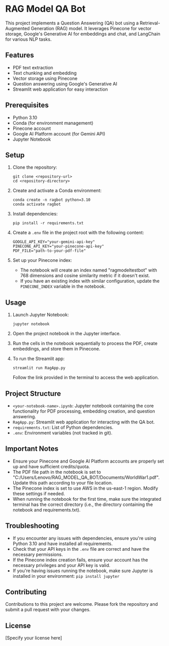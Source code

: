 # RAG Model QA Bot

This project implements a Question Answering (QA) bot using a Retrieval-Augmented Generation (RAG) model. It leverages Pinecone for vector storage, Google's Generative AI for embeddings and chat, and LangChain for various NLP tasks.

## Features

- PDF text extraction
- Text chunking and embedding
- Vector storage using Pinecone
- Question answering using Google's Generative AI
- Streamlit web application for easy interaction

## Prerequisites

- Python 3.10
- Conda (for environment management)
- Pinecone account
- Google AI Platform account (for Gemini API)
- Jupyter Notebook

## Setup

1. Clone the repository:
   ```
   git clone <repository-url>
   cd <repository-directory>
   ```

2. Create and activate a Conda environment:
   ```
   conda create -n ragbot python=3.10
   conda activate ragbot
   ```

3. Install dependencies:
   ```
   pip install -r requirements.txt
   ```

4. Create a `.env` file in the project root with the following content:
   ```
   GOOGLE_API_KEY="your-gemini-api-key"
   PINECONE_API_KEY="your-pinecone-api-key"
   PDF_FILE="path-to-your-pdf-file"
   ```

5. Set up your Pinecone index:
   - The notebook will create an index named "ragmodeltestbot" with 768 dimensions and cosine similarity metric if it doesn't exist.
   - If you have an existing index with similar configuration, update the `PINECONE_INDEX` variable in the notebook.

## Usage

1. Launch Jupyter Notebook:
   ```
   jupyter notebook
   ```

2. Open the project notebook in the Jupyter interface.

3. Run the cells in the notebook sequentially to process the PDF, create embeddings, and store them in Pinecone.

4. To run the Streamlit app:
   ```
   streamlit run RagApp.py
   ```
   Follow the link provided in the terminal to access the web application.

## Project Structure

- `<your-notebook-name>.ipynb`: Jupyter notebook containing the core functionality for PDF processing, embedding creation, and question answering.
- `RagApp.py`: Streamlit web application for interacting with the QA bot.
- `requirements.txt`: List of Python dependencies.
- `.env`: Environment variables (not tracked in git).

## Important Notes

- Ensure your Pinecone and Google AI Platform accounts are properly set up and have sufficient credits/quota.
- The PDF file path in the notebook is set to "C:/Users/Lenovo/RAG_MODEL_QA_BOT/Documents/WorldWar1.pdf". Update this path according to your file location.
- The Pinecone index is set to use AWS in the us-east-1 region. Modify these settings if needed.
- When running the notebook for the first time, make sure the integrated terminal has the correct directory (i.e., the directory containing the notebook and requirements.txt).

## Troubleshooting

- If you encounter any issues with dependencies, ensure you're using Python 3.10 and have installed all requirements.
- Check that your API keys in the `.env` file are correct and have the necessary permissions.
- If the Pinecone index creation fails, ensure your account has the necessary privileges and your API key is valid.
- If you're having issues running the notebook, make sure Jupyter is installed in your environment: `pip install jupyter`

## Contributing

Contributions to this project are welcome. Please fork the repository and submit a pull request with your changes.

## License

[Specify your license here]
